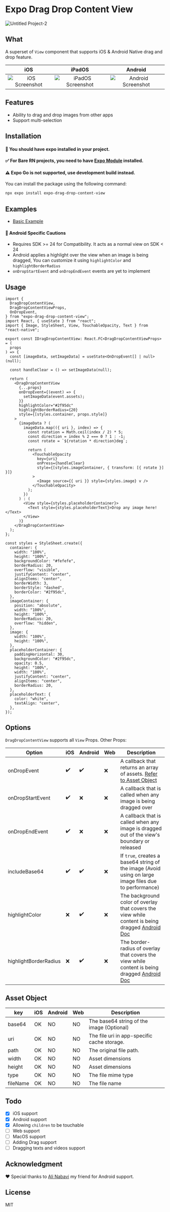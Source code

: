 # Expo Drag Drop Content View

![Untitled Project-2](https://github.com/AlirezaHadjar/expo-drag-drop-content-view/assets/57192409/86663ea3-d749-4518-80eb-68e3c4ebcf43)

## What

A superset of `View` component that supports iOS & Android Native drag and drop feature.


|iOS|iPadOS|Android|
|:-:|:-:|:-:|
|![iOS Screenshot](screenshots/ios.gif)|![iPadOS Screenshot](screenshots/ipados.gif)|![Android Screenshot](screenshots/Android.gif)


## Features

- Ability to drag and drop images from other apps
- Support multi-selection

## Installation

#### 🔔 You should have expo installed in your project.
#### ✅ For Bare RN projects, you need to have [Expo Module](https://docs.expo.dev/bare/installing-expo-modules/) installed.
#### ⚠️ Expo Go is not supported, use development build instead.



You can install the package using the following command:

```sh
npx expo install expo-drag-drop-content-view
```

## Examples

- [Basic Example](./example/App.tsx)

#### 🤖 Android Specific Cautions
- Requires SDK >= 24 for Compatibility. It acts as a normal view on SDK < 24
- Android applies a highlight over the view when an image is being dragged, You can customize it using `highlightColor` and `highlightBorderRadius`
- `onDropStartEvent` and `onDropEndEvent` events are yet to implement

## Usage

```tsx
import {
  DragDropContentView,
  DragDropContentViewProps,
  OnDropEvent,
} from "expo-drag-drop-content-view";
import React, { useState } from "react";
import { Image, StyleSheet, View, TouchableOpacity, Text } from "react-native";

export const IDragDropContentView: React.FC<DragDropContentViewProps> = (
  props
) => {
  const [imageData, setImageData] = useState<OnDropEvent[] | null>(null);

  const handleClear = () => setImageData(null);

  return (
    <DragDropContentView
      {...props}
      onDropEvent={(event) => {
        setImageData(event.assets);
      }}
      highlightColor="#2f95dc"
      highlightBorderRadius={20}
      style={[styles.container, props.style]}
    >
      {imageData ? (
        imageData.map(({ uri }, index) => {
          const rotation = Math.ceil(index / 2) * 5;
          const direction = index % 2 === 0 ? 1 : -1;
          const rotate = `${rotation * direction}deg`;

          return (
            <TouchableOpacity
              key={uri}
              onPress={handleClear}
              style={[styles.imageContainer, { transform: [{ rotate }] }]}
            >
              <Image source={{ uri }} style={styles.image} v />
            </TouchableOpacity>
          );
        })
      ) : (
        <View style={styles.placeholderContainer}>
          <Text style={styles.placeholderText}>Drop any image here!</Text>
        </View>
      )}
    </DragDropContentView>
  );
};

const styles = StyleSheet.create({
  container: {
    width: "100%",
    height: "100%",
    backgroundColor: "#fefefe",
    borderRadius: 20,
    overflow: "visible",
    justifyContent: "center",
    alignItems: "center",
    borderWidth: 3,
    borderStyle: "dashed",
    borderColor: "#2f95dc",
  },
  imageContainer: {
    position: "absolute",
    width: "100%",
    height: "100%",
    borderRadius: 20,
    overflow: "hidden",
  },
  image: {
    width: "100%",
    height: "100%",
  },
  placeholderContainer: {
    paddingHorizontal: 30,
    backgroundColor: "#2f95dc",
    opacity: 0.5,
    height: "100%",
    width: "100%",
    justifyContent: "center",
    alignItems: "center",
    borderRadius: 20,
  },
  placeholderText: {
    color: "white",
    textAlign: "center",
  },
});
```
## Options

`DragDropContentView` supports all `View` Props. Other Props:

| Option | iOS | Android | Web | Description |
| ----------------------- | --- | ------- | --- | ------------------------------------------------------------------------------------------------------------------------------------------------------------------------------- |
| onDropEvent         | ✔️   | ✔️  | ❌  | A callback that returns an array of assets. [Refer to Asset Object](#Asset-Object)             |
| onDropStartEvent    | ✔️   | ❌  | ❌  | A callback that is called when any image is being dragged over                                |
| onDropEndEvent      | ✔️   | ❌  | ❌  | A callback that is called when any image is dragged out of the view's boundary or released    |
| includeBase64       | ✔️   | ✔️  | ❌  | If `true`, creates a base64 string of the image (Avoid using on large image files due to performance) |
| highlightColor       | ❌   | ✔️  | ❌  | The background color of overlay that covers the view while content is being dragged [Android Doc](https://developer.android.com/reference/kotlin/androidx/draganddrop/DropHelper.Options.Builder#setHighlightColor(int)) |
| highlightBorderRadius       | ❌   | ✔️  | ❌  | The border-radius of overlay that covers the view while content is being dragged [Android Doc](https://developer.android.com/reference/kotlin/androidx/draganddrop/DropHelper.Options.Builder#setHighlightCornerRadiusPx(int)) |

## Asset Object

| key      | iOS | Android | Web | Description                                 |
| -------- | --- | ------- | --- | ------------------------------------------- |
| base64   | OK  | NO      | NO  | The base64 string of the image (Optional)   |
| uri      | OK  | NO      | NO  | The file uri in app-specific cache storage. |
| path      | OK  | NO      | NO  | The original file path. |
| width    | OK  | NO      | NO  | Asset dimensions                            |
| height   | OK  | NO      | NO  | Asset dimensions                            |
| type     | OK  | NO      | NO  | The file mime type                          |
| fileName | OK  | NO      | NO  | The file name                               |

## Todo
- [x] iOS support
- [x] Android support
- [x] Allowing `children` to be touchable
- [ ] Web support
- [ ] MacOS support
- [ ] Adding Drag support 
- [ ] Dragging texts and videos support

## Acknowledgment
❤️ Special thanks to [Ali Nabavi](https://github.com/sali1290) my friend for Android support.

## License

MIT
